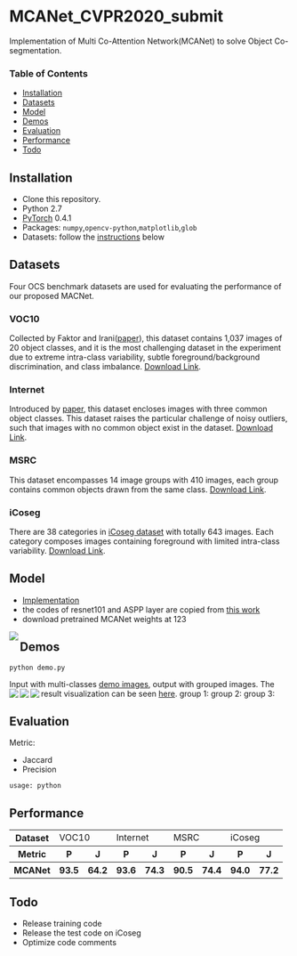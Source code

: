 # MCANet_CVPR2020_submit
Implementation of Multi Co-Attention Network(MCANet) to solve Object Co-segmentation.

### Table of Contents
- <a href='#Installation'>Installation</a>
- <a href='#Datasets'>Datasets</a>
- <a href='#Model'>Model</a>
- <a href='#Demos'>Demos</a>
- <a href='#Evaluation'>Evaluation</a>
- <a href='#Performance'>Performance</a>
- <a href='#Todo'>Todo</a>
&nbsp;
&nbsp;
## Installation
- Clone this repository.
- Python 2.7
- [PyTorch](http://pytorch.org/) 0.4.1 
- Packages: `numpy`,`opencv-python`,`matplotlib`,`glob`
- Datasets: follow the [instructions](#Datasets) below
## Datasets
Four OCS benchmark datasets are used for evaluating the performance of our proposed MACNet.

### VOC10
Collected by Faktor and Irani([paper](https://www.cv-foundation.org/openaccess/content_iccv_2013/papers/Faktor_Co-segmentation_by_Composition_2013_ICCV_paper.pdf)), this dataset contains 1,037 images of 20 object classes, and it is the most challenging dataset in the experiment due to extreme intra-class variability, subtle foreground/background discrimination, and class imbalance. [Download Link](123).
### Internet
Introduced by [paper](http://people.csail.mit.edu/mrub/ObjectDiscovery/), this dataset encloses images with three common object classes. This dataset raises the particular challenge of noisy outliers, such that images with no common object exist in the dataset. [Download Link](http://people.csail.mit.edu/mrub/ObjectDiscovery/ObjectDiscovery-data.zip).
### MSRC
This dataset encompasses 14 image groups with 410 images, each group contains common objects drawn from the same class. [Download Link](http://people.csail.mit.edu/mrub/ObjectDiscovery/ObjectDiscovery-data.zip).
### iCoseg
There are 38 categories in [iCoseg dataset](https://www.cc.gatech.edu/~dbatra/papers/bkpcl_cvpr10.pdf) with totally 643 images. Each category composes images containing foreground with limited intra-class variability. [Download Link](http://people.csail.mit.edu/mrub/ObjectDiscovery/ObjectDiscovery-data.zip).

## Model
   
- [Implementation](https://github.com/blankblankblank123/MCANet_CVPR2020_submit/tree/master/libs/models)
- the codes of resnet101 and ASPP layer are copied from [this work](https://github.com/kazuto1011/deeplab-pytorch)
- download pretrained MCANet weights at 123

<img align="left" src= "https://github.com/blankblankblank123/MCANet_CVPR2020_submit/blob/master/doc/model.PNG">

## Demos
```
python demo.py
```
Input with multi-classes [demo images](https://github.com/blankblankblank123/MCANet_CVPR2020_submit/tree/master/demo_images), output with grouped images. The result visualization can be seen [here](https://github.com/blankblankblank123/MCANet_CVPR2020_submit/tree/master/result/demo).
group 1:
<img align="left" src= "https://github.com/blankblankblank123/MCANet_CVPR2020_submit/blob/master/result/demo/0.png">
group 2:
<img align="left" src= "https://github.com/blankblankblank123/MCANet_CVPR2020_submit/blob/master/result/demo/1.png">
group 3:
<img align="left" src= "https://github.com/blankblankblank123/MCANet_CVPR2020_submit/blob/master/result/demo/2.png">

## Evaluation
Metric:
- Jaccard
- Precision

```
usage: python 
```

## Performance
<table>
    <tr>
        <th>Dataset</th>
        <td colspan="2">VOC10</td>
        <td colspan="2">Internet</td>
        <td colspan="2">MSRC</td>
        <td colspan="2">iCoseg</td>
    </tr>
    <tr>
        <th> Metric</th>
        <th>P</th>
        <th>J</th>
        <th>P</th>
        <th>J</th>
        <th>P</th>
        <th>J</th>
        <th>P</th>
        <th>J</th>
    </tr>
    <tr>
        <th> MCANet</th>
        <th>93.5</th>
        <th>64.2</th>
        <th>93.6</th>
        <th>74.3</th>
        <th>90.5</th>
        <th>74.4</th>
        <th>94.0</th>
        <th>77.2</th>
    </tr>
   
</table>

## Todo
- Release training code
- Release the test code on iCoseg
- Optimize code comments
